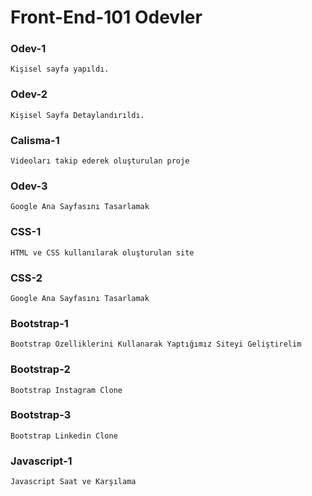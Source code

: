 # Front-End-101 Odevler



### Odev-1
```
Kişisel sayfa yapıldı.
```



### Odev-2
```
Kişisel Sayfa Detaylandırıldı.
```


### Calisma-1
```
Videoları takip ederek oluşturulan proje
```

### Odev-3
```
Google Ana Sayfasını Tasarlamak
```




### CSS-1
```
HTML ve CSS kullanılarak oluşturulan site
```


### CSS-2
```
Google Ana Sayfasını Tasarlamak
```


### Bootstrap-1
```
Bootstrap Özelliklerini Kullanarak Yaptığımız Siteyi Geliştirelim
```

### Bootstrap-2
```
Bootstrap Instagram Clone
```


### Bootstrap-3
```
Bootstrap Linkedin Clone
```
### Javascript-1
```
Javascript Saat ve Karşılama
```


